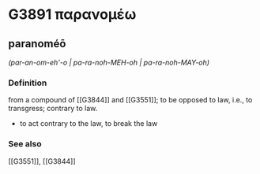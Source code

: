 # G3891 παρανομέω

## paranoméō

_(par-an-om-eh'-o | pa-ra-noh-MEH-oh | pa-ra-noh-MAY-oh)_

### Definition

from a compound of [[G3844]] and [[G3551]]; to be opposed to law, i.e., to transgress; contrary to law.

- to act contrary to the law, to break the law

### See also

[[G3551]], [[G3844]]

